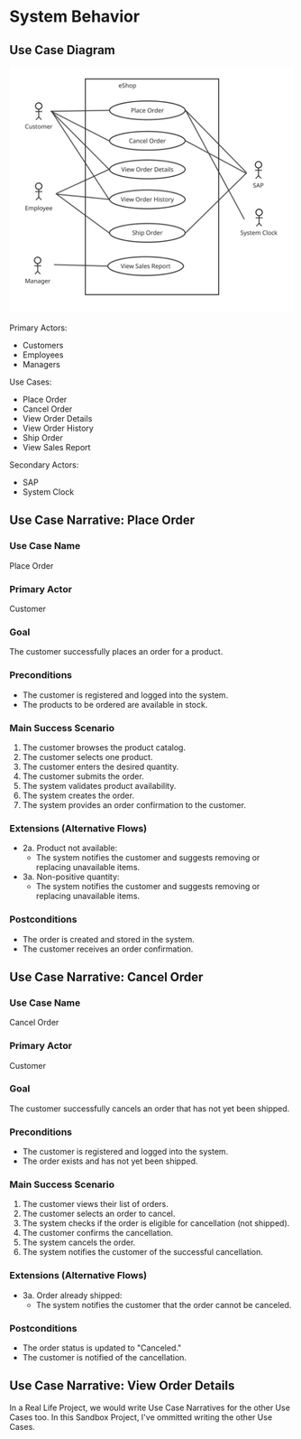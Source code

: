 # System Behavior

## Use Case Diagram

![Use Case Diagram](images/use-case-diagram.jpg)

Primary Actors:
- Customers
- Employees
- Managers

Use Cases:
- Place Order
- Cancel Order
- View Order Details
- View Order History
- Ship Order
- View Sales Report

Secondary Actors:
- SAP
- System Clock

## Use Case Narrative: Place Order

### Use Case Name
Place Order

### Primary Actor
Customer

### Goal
The customer successfully places an order for a product.

### Preconditions
- The customer is registered and logged into the system.
- The products to be ordered are available in stock.

### Main Success Scenario
1. The customer browses the product catalog.
2. The customer selects one product.
3. The customer enters the desired quantity.
4. The customer submits the order.
5. The system validates product availability.
7. The system creates the order.
8. The system provides an order confirmation to the customer.

### Extensions (Alternative Flows)
- 2a. Product not available:
	- The system notifies the customer and suggests removing or replacing unavailable items.
- 3a. Non-positive quantity:
	- The system notifies the customer and suggests removing or replacing unavailable items.

### Postconditions
- The order is created and stored in the system.
- The customer receives an order confirmation.

## Use Case Narrative: Cancel Order

### Use Case Name
Cancel Order

### Primary Actor
Customer

### Goal
The customer successfully cancels an order that has not yet been shipped.

### Preconditions
- The customer is registered and logged into the system.
- The order exists and has not yet been shipped.

### Main Success Scenario
1. The customer views their list of orders.
2. The customer selects an order to cancel.
3. The system checks if the order is eligible for cancellation (not shipped).
4. The customer confirms the cancellation.
5. The system cancels the order.
7. The system notifies the customer of the successful cancellation.

### Extensions (Alternative Flows)
- 3a. Order already shipped:
	- The system notifies the customer that the order cannot be canceled.

### Postconditions
- The order status is updated to "Canceled."
- The customer is notified of the cancellation.

## Use Case Narrative: View Order Details

In a Real Life Project, we would write Use Case Narratives for the other Use Cases too. In this Sandbox Project, I've ommitted writing the other Use Cases.